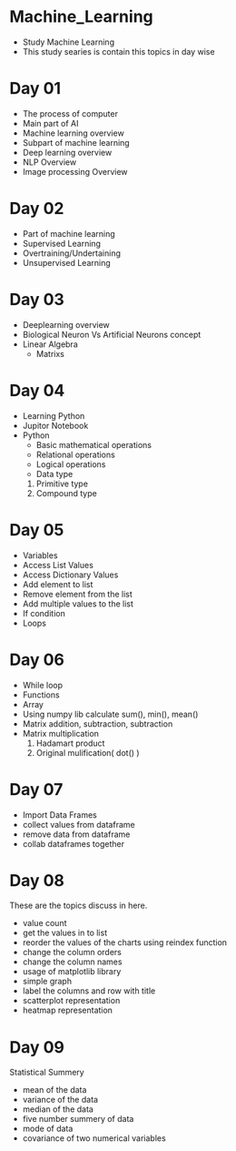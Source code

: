 # Machine_Learning
- Study Machine Learning 
- This study searies is contain this topics in day wise
# Day 01
- The process of computer
- Main part of AI
- Machine learning overview
- Subpart of machine learning
- Deep learning overview
- NLP Overview
- Image processing Overview

# Day 02
- Part of machine learning
- Supervised Learning
- Overtraining/Undertaining
- Unsupervised Learning

# Day 03
- Deeplearning overview
- Biological Neuron Vs Artificial Neurons concept
- Linear Algebra
    - Matrixs

# Day 04 
- Learning Python
- Jupitor Notebook
- Python
    - Basic mathematical operations
    - Relational operations
    - Logical operations
    - Data type
    1. Primitive type
    2. Compound type

# Day 05

- Variables
- Access List Values
- Access Dictionary Values
- Add element to list
- Remove element from the list
- Add multiple values to the list
- If condition
- Loops

# Day 06
- While loop
- Functions
- Array
- Using numpy lib calculate sum(), min(), mean()
- Matrix addition, subtraction, subtraction
- Matrix multiplication
    1. Hadamart product
    2. Original mulification( dot() )

# Day 07

- Import  Data Frames
- collect values from dataframe
- remove data from dataframe
- collab dataframes together

# Day 08 
These are the topics discuss in here. 
- value count
- get the values in to list
- reorder the values of the charts using reindex function
- change the column orders
- change the column names
- usage of matplotlib library
 - simple graph
 - label the columns and row with title
 - scatterplot representation
 - heatmap representation

# Day 09 
Statistical Summery 
- mean of the data
- variance of the data
- median of the data
- five number summery of data
- mode of data
- covariance of two numerical variables


